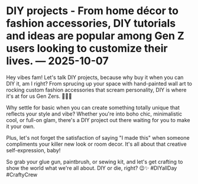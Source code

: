 # DIY projects - From home décor to fashion accessories, DIY tutorials and ideas are popular among Gen Z users looking to customize their lives. — 2025-10-07

Hey vibes fam! Let's talk DIY projects, because why buy it when you can DIY it, am I right? From sprucing up your space with hand-painted wall art to rocking custom fashion accessories that scream personality, DIY is where it's at for us Gen Zers. 🎨💁‍♀️

Why settle for basic when you can create something totally unique that reflects your style and vibe? Whether you're into boho chic, minimalistic cool, or full-on glam, there's a DIY project out there waiting for you to make it your own.

Plus, let's not forget the satisfaction of saying "I made this" when someone compliments your killer new look or room decor. It's all about that creative self-expression, baby!

So grab your glue gun, paintbrush, or sewing kit, and let's get crafting to show the world what we're all about. DIY or die, right? 😉✨ #DIYallDay #CraftyCrew